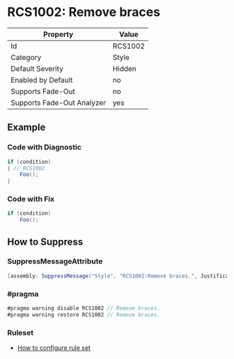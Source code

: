 # RCS1002: Remove braces

Property | Value
--- | ---
Id|RCS1002
Category|Style
Default Severity|Hidden
Enabled by Default|no
Supports Fade\-Out|no
Supports Fade\-Out Analyzer|yes

## Example

### Code with Diagnostic

```csharp
if (condition)
{ // RCS1002
    Foo();
}
```

### Code with Fix

```csharp
if (condition)
    Foo();
```

## How to Suppress

### SuppressMessageAttribute

```csharp
[assembly: SuppressMessage("Style", "RCS1002:Remove braces.", Justification = "<Pending>")]
```

### \#pragma

```csharp
#pragma warning disable RCS1002 // Remove braces.
#pragma warning restore RCS1002 // Remove braces.
```

### Ruleset

* [How to configure rule set](../HowToConfigureAnalyzers.md)
